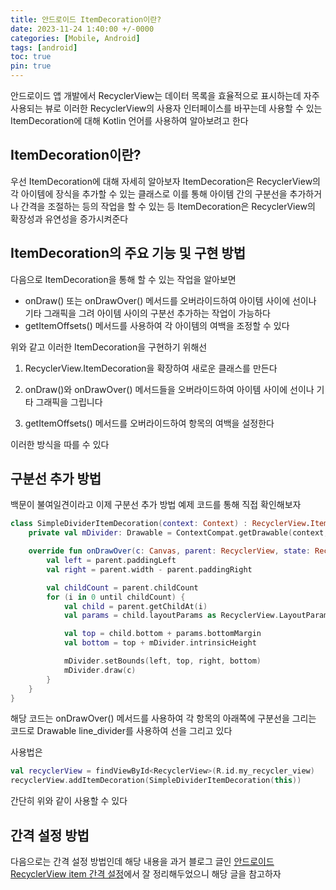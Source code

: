 ```yaml
---
title: 안드로이드 ItemDecoration이란?
date: 2023-11-24 1:40:00 +/-0000
categories: [Mobile, Android]
tags: [android]
toc: true
pin: true
---
```


안드로이드 앱 개발에서 RecyclerView는 데이터 목록을 효율적으로 표시하는데 자주 사용되는 뷰로 이러한 RecyclerView의 사용자 인터페이스를 바꾸는데 사용할 수 있는 ItemDecoration에 대해 Kotlin 언어를 사용하여 알아보려고 한다

## ItemDecoration이란?

우선 ItemDecoration에 대해 자세히 알아보자 ItemDecoration은 RecyclerView의 각 아이템에 장식을 추가할 수 있는 클래스로 이를 통해 아이템 간의 구분선을 추가하거나 간격을 조절하는 등의 작업을 할 수 있는 등 ItemDecoration은 RecyclerView의 확장성과 유연성을 증가시켜준다

## ItemDecoration의 주요 기능 및 구현 방법

다음으로 ItemDecoration을 통해 할 수 있는 작업을 알아보면

* onDraw() 또는 onDrawOver() 메서드를 오버라이드하여 아이템 사이에 선이나 기타 그래픽을 그려 아이템 사이의 구분선 추가하는 작업이 가능하다
* getItemOffsets() 메서드를 사용하여 각 아이템의 여백을 조정할 수 있다

위와 같고 이러한 ItemDecoration을 구현하기 위해선

1. RecyclerView.ItemDecoration을 확장하여 새로운 클래스를 만든다

2. onDraw()와 onDrawOver() 메서드들을 오버라이드하여 아이템 사이에 선이나 기타 그래픽을 그립니다

3. getItemOffsets() 메서드를 오버라이드하여 항목의 여백을 설정한다

이러한 방식을 따를 수 있다 

## 구분선 추가 방법

백문이 불여일견이라고 이제 구분선 추가 방법 예제 코드를 통해 직접 확인해보자

~~~kotlin
class SimpleDividerItemDecoration(context: Context) : RecyclerView.ItemDecoration() {
    private val mDivider: Drawable = ContextCompat.getDrawable(context, R.drawable.line_divider)!!

    override fun onDrawOver(c: Canvas, parent: RecyclerView, state: RecyclerView.State) {
        val left = parent.paddingLeft
        val right = parent.width - parent.paddingRight

        val childCount = parent.childCount
        for (i in 0 until childCount) {
            val child = parent.getChildAt(i)
            val params = child.layoutParams as RecyclerView.LayoutParams

            val top = child.bottom + params.bottomMargin
            val bottom = top + mDivider.intrinsicHeight

            mDivider.setBounds(left, top, right, bottom)
            mDivider.draw(c)
        }
    }
}
~~~

해당 코드는 onDrawOver() 메서드를 사용하여 각 항목의 아래쪽에 구분선을 그리는 코드로 Drawable line_divider를 사용하여 선을 그리고 있다

사용법은

~~~kotlin
val recyclerView = findViewById<RecyclerView>(R.id.my_recycler_view)
recyclerView.addItemDecoration(SimpleDividerItemDecoration(this))
~~~

간단히 위와 같이 사용할 수 있다

## 간격 설정 방법

다음으로는 간격 설정 방법인데 해당 내용을 과거 블로그 글인 [안드로이드 RecyclerView item 간격 설정](https://jangwoojun.github.io/posts/%EC%95%88%EB%93%9C%EB%A1%9C%EC%9D%B4%EB%93%9C-RecyclerView-item-%EA%B0%84%EA%B2%A9-%EC%84%A4%EC%A0%95/)에서 잘 정리해두었으니 해당 글을 참고하자